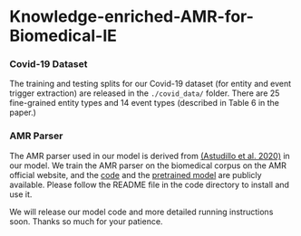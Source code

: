 # Knowledge-enriched-AMR-for-Biomedical-IE

### Covid-19 Dataset 
The training and testing splits for our Covid-19 dataset (for entity and event trigger extraction) are released in the `./covid_data/` folder. There are 25 fine-grained entity types and 14 event types (described in Table 6 in the paper.)

### AMR Parser
The AMR parser used in our model is derived from [(Astudillo et al. 2020)](https://www.aclweb.org/anthology/2020.findings-emnlp.89/) in our model. We train the AMR parser on the biomedical corpus on the AMR official website, and the [code](https://drive.google.com/file/d/1SB36NyEaRd740rGTjD_8ga7l5NGeRlkR/) and the [pretrained model](https://drive.google.com/file/d/1Vkq4iv2jp6H6fdOdZYzJ_daTVXrpcapK/view?usp=sharing) are publicly available. Please follow the README file in the code directory to install and use it.

We will release our model code and more detailed running instructions soon. Thanks so much for your patience.
